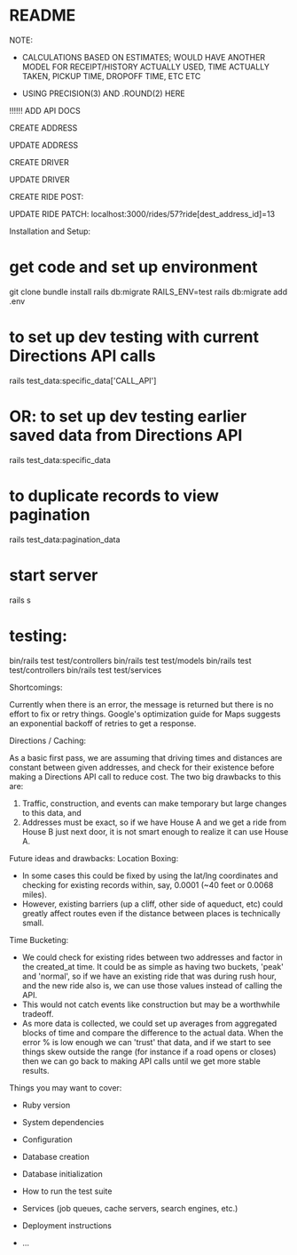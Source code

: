 # README

NOTE:
* CALCULATIONS BASED ON ESTIMATES; WOULD HAVE ANOTHER MODEL FOR RECEIPT/HISTORY ACTUALLY USED, TIME ACTUALLY TAKEN, PICKUP TIME, DROPOFF TIME, ETC ETC

* USING PRECISION(3) AND .ROUND(2) HERE


!!!!!! ADD API DOCS


CREATE ADDRESS

UPDATE ADDRESS

CREATE DRIVER

UPDATE DRIVER


CREATE RIDE
POST:

UPDATE RIDE
PATCH: localhost:3000/rides/57?ride[dest_address_id]=13



Installation and Setup:

# get code and set up environment
git clone
bundle install
rails db:migrate
RAILS_ENV=test rails db:migrate
add .env

# to set up dev testing with current Directions API calls
rails test_data:specific_data\['CALL_API'\]
# OR: to set up dev testing earlier saved data from Directions API
rails test_data:specific_data

# to duplicate records to view pagination
rails test_data:pagination_data

# start server
rails s

# testing:
bin/rails test test/controllers
bin/rails test test/models
bin/rails test test/controllers
bin/rails test test/services



Shortcomings:

Currently when there is an error, the message is returned but there is no effort to fix or retry things. Google's optimization guide for Maps suggests an exponential backoff of retries to get a response.


Directions / Caching:

As a basic first pass, we are assuming that driving times and distances are constant between given addresses, and check for their existence before making a Directions API call to reduce cost. The two big drawbacks to this are:
1) Traffic, construction, and events can make temporary but large changes to this data, and
2) Addresses must be exact, so if we have House A and we get a ride from House B just next door, it is not smart enough to realize it can use House A.


Future ideas and drawbacks:
Location Boxing:
* In some cases this could be fixed by using the lat/lng coordinates and checking for existing records within, say, 0.0001 (~40 feet or 0.0068 miles).
* However, existing barriers (up a cliff, other side of aqueduct, etc) could greatly affect routes even if the distance between places is technically small.

Time Bucketing:
* We could check for existing rides between two addresses and factor in the created_at time. It could be as simple as having two buckets, 'peak' and 'normal', so if we have an existing ride that was during rush hour, and the new ride also is, we can use those values instead of calling the API.
* This would not catch events like construction but may be a worthwhile tradeoff.
* As more data is collected, we could set up averages from aggregated blocks of time and compare the difference to the actual data. When the error % is low enough we can 'trust' that data, and if we start to see things skew outside the range (for instance if a road opens or closes) then we can go back to making API calls until we get more stable results.







Things you may want to cover:

* Ruby version

* System dependencies

* Configuration

* Database creation

* Database initialization

* How to run the test suite

* Services (job queues, cache servers, search engines, etc.)

* Deployment instructions

* ...
